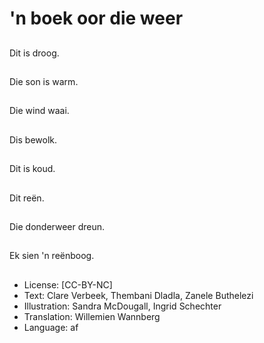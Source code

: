 # 'n boek oor die weer

##
Dit is droog.

##
Die son is warm.

##
Die wind waai.

##
Dis bewolk.

##
Dit is koud.

##
Dit reën.

##
Die donderweer dreun.

##
Ek sien 'n reënboog.

##
* License: [CC-BY-NC]
* Text: Clare Verbeek, Thembani Dladla, Zanele Buthelezi
* Illustration: Sandra McDougall, Ingrid Schechter
* Translation: Willemien Wannberg
* Language: af
